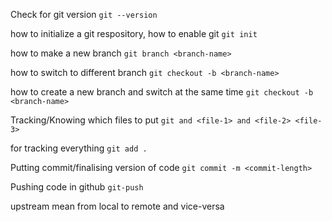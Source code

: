 Check for git version
`git --version`

how to initialize a git respository, how to enable git
`git init`

how to make a new branch
`git branch <branch-name>`

how to switch to different branch
`git checkout -b <branch-name>`

how to create a new branch and switch at the same time
`git checkout -b <branch-name>`

Tracking/Knowing which files to put
`git and <file-1> and <file-2> <file-3>`

for tracking everything
`git add .`

Putting commit/finalising version of code
`git commit -m <commit-length>`

Pushing code in github
`git-push`

upstream mean from local to remote and vice-versa
